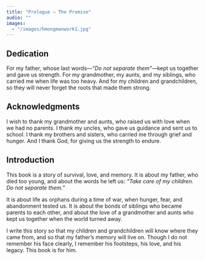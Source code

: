 ```yaml
---
title: "Prologue — The Promise"
audio: ""
images:
  - "/images/hmongmanwork1.jpg"
---
```


## Dedication

For my father, whose last words—*“Do not separate them”*—kept us together and gave us strength. For my grandmother, my aunts, and my siblings, who carried me when life was too heavy. And for my children and grandchildren, so they will never forget the roots that made them strong.

## Acknowledgments

I wish to thank my grandmother and aunts, who raised us with love when we had no parents. I thank my uncles, who gave us guidance and sent us to school. I thank my brothers and sisters, who carried me through grief and hunger. And I thank God, for giving us the strength to endure.

## Introduction

This book is a story of survival, love, and memory. It is about my father, who died too young, and about the words he left us: *“Take care of my children. Do not separate them.”*

It is about life as orphans during a time of war, when hunger, fear, and abandonment tested us. It is about the bonds of siblings who became parents to each other, and about the love of a grandmother and aunts who kept us together when the world turned away.

I write this story so that my children and grandchildren will know where they came from, and so that my father’s memory will live on. Though I do not remember his face clearly, I remember his footsteps, his love, and his legacy. This book is for him.